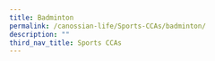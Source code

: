 ```yaml
---
title: Badminton
permalink: /canossian-life/Sports-CCAs/badminton/
description: ""
third_nav_title: Sports CCAs
---
```

